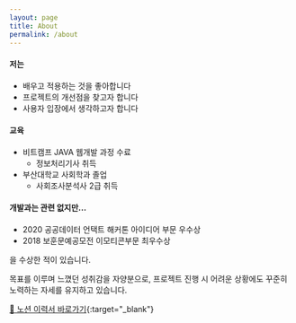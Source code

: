 ```yaml
---
layout: page
title: About
permalink: /about
---
```


#### 저는

- 배우고 적용하는 것을 좋아합니다
- 프로젝트의 개선점을 찾고자 합니다
- 사용자 입장에서 생각하고자 합니다

#### 교육

- 비트캠프 JAVA 웹개발 과정 수료
  - 정보처리기사 취득
- 부산대학교 사회학과 졸업
  - 사회조사분석사 2급 취득

#### 개발과는 관련 없지만...

- 2020 공공데이터 언택트 해커톤 아이디어 부문 우수상
- 2018 보훈문예공모전 이모티콘부문 최우수상

을 수상한 적이 있습니다.

목표를 이루며 느꼈던 성취감을 자양분으로, 프로젝트 진행 시 어려운 상황에도 꾸준히 노력하는 자세를 유지하고 있습니다.

[📒 노션 이력서 바로가기](https://iridescent-draw-309.notion.site/Resume-ab19bbfa8ff1472182ade1129fb2addb){:target="\_blank"}
